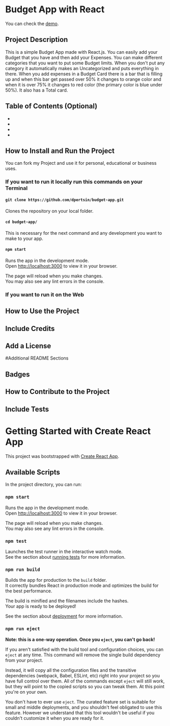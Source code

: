 # Budget App with React
You can check the [demo](#).

## Project Description
This is a simple Budget App made with React.js. You can easily add your Budget that you have and then add your Expenses. You can make different categories that you want to put some Budget limits. When you don't put any category it automatically makes an Uncategorized and puts everything in there. When you add expenses in a Budget Card there is a bar that is filling up and when this bar get passed over 50% it changes to orange color and when it is over 75% it changes to red color (the primary color is blue under 50%). It also has a Total card.

## Table of Contents (Optional)
<ul>
    <li></li>
    <li></li>
    <li></li>
    <li></li>
</ul>

## How to Install and Run the Project
You can fork my Project and use it for personal, educational or business uses. 
### If you want to run it locally run this commands on your Terminal

#### `git clone https://github.com/dpertsin/budget-app.git`

Clones the repository on your local folder.

#### `cd budget-app/`

This is necessary for the next command and any development you want to make to your app.

#### `npm start`

Runs the app in the development mode.\
Open [http://localhost:3000](http://localhost:3000) to view it in your browser.

The page will reload when you make changes.\
You may also see any lint errors in the console.

### If you want to run it on the Web

## How to Use the Project

## Include Credits

## Add a License

#Additional README Sections
## Badges

## How to Contribute to the Project 

## Include Tests

# Getting Started with Create React App

This project was bootstrapped with [Create React App](https://github.com/facebook/create-react-app).

## Available Scripts

In the project directory, you can run:

### `npm start`

Runs the app in the development mode.\
Open [http://localhost:3000](http://localhost:3000) to view it in your browser.

The page will reload when you make changes.\
You may also see any lint errors in the console.

### `npm test`

Launches the test runner in the interactive watch mode.\
See the section about [running tests](https://facebook.github.io/create-react-app/docs/running-tests) for more information.

### `npm run build`

Builds the app for production to the `build` folder.\
It correctly bundles React in production mode and optimizes the build for the best performance.

The build is minified and the filenames include the hashes.\
Your app is ready to be deployed!

See the section about [deployment](https://facebook.github.io/create-react-app/docs/deployment) for more information.

### `npm run eject`

**Note: this is a one-way operation. Once you `eject`, you can't go back!**

If you aren't satisfied with the build tool and configuration choices, you can `eject` at any time. This command will remove the single build dependency from your project.

Instead, it will copy all the configuration files and the transitive dependencies (webpack, Babel, ESLint, etc) right into your project so you have full control over them. All of the commands except `eject` will still work, but they will point to the copied scripts so you can tweak them. At this point you're on your own.

You don't have to ever use `eject`. The curated feature set is suitable for small and middle deployments, and you shouldn't feel obligated to use this feature. However we understand that this tool wouldn't be useful if you couldn't customize it when you are ready for it.